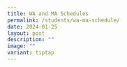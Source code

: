 ```yaml
---
title: WA and MA Schedules
permalink: /students/wa-ma-schedule/
date: 2024-01-25
layout: post
description: ""
image: ""
variant: tiptap
---
```

<p></p>